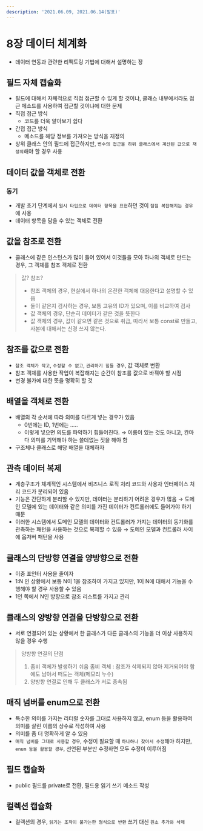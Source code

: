```yaml
---
description: '2021.06.09, 2021.06.14(발표)'
---
```


# 8장 데이터 체계화

* 데이터 연동과 관련한 리팩토링 기법에 대해서 설명하는 장

## 필드 자체 캡슐화

* 필드에 대해서 자체적으로 직접 접근할 수 있게 할 것이냐,  클래스 내부에서라도 접근 메소드를 사용하여 접근할 것이냐에 대한 문제 
* 직접 접근 방식
  * 코드를 더욱 알아보기 쉽다
* 간접 접근 방식
  * 메소드를 해당 정보를 가져오는 방식을 재정의 
* 상위 클래스 안의 필드에 접근하지만, `변수의 접근을 하위 클래스에서 계산된 값으로 재정의`해야 할 경우 사용

## 데이터 값을 객체로 전환

### 동기

* 개발 초기 단계에서 `원시 타입으로 데이터 항목을 표현`하던 것이 `점점 복잡해지는 경우`에 사용
* 데이터 항목을 담을 수 있는 객체로 전환

## 값을 참조로 전환

* 클래스에 같은 인스턴스가 많이 들어 있어서 이것들을 모아 하나의 객체로 만드는 경우, 그 객체를 참조 객체로 전환

> 값? 참조?
>
> * 참조 객체의 경우, 현실에서 하나의 온전한 객체에 대응한다고 설명할 수 있음
> * 둘이 같은지 검사하는 경우, 보통 고유의 ID가 있으며, 이를 비교하여 검사 
> * 값 객체의 경우, 단순히 데이터가 같은 것을 뜻한다
> * 값 객체의 경우, 값이 같으면 같은 것으로 취급, 따라서 보통 const로 만들고,  사본에 대해서는 신경 쓰지 않는다.

## 참조를 값으로 전환

* `참조 객체가 작고`, `수정할 수 없고`, `관리하기 힘들 경우`, 값 객체로 변환
* 참조 객체를 사용한 작업이 복잡해지는 순간이 참조를 값으로 바꿔야 할 시점
* 변경 불가에 대한 뜻을 명확히 할 것

## 배열을 객체로 전환

* 배열의 각 순서에 따라 의미를 다르게 넣는 경우가 있음
  * 0번에는 ID, 1번에는 .....
  * 이렇게 넣으면 의도를 파악하기 힘들어진다. → 이름이 있는 것도 아니고, 칸마다 의미를 기억해야 하는 쓸데없는 짓을 해야 함
* 구조체나 클래스로 해당 배열을 대체하자

## 관측 데이터 복제

* 계층구조가 체계적인 시스템에서 비즈니스 로직 처리 코드와 사용자 인터페이스 처리 코드가 분리되어 있음
* 기능은 간단하게 분리할 수 있지만, 데이터는 분리하기 어려운 경우가 많음 → 도메인 모델에 있는 데이터와 같은 의미를 가진 데이터가 컨트롤러에도 들어가야 하기 때문
* 이러한 시스템에서 도메인 모델의 데이터와 컨트롤러가 가지는 데이터의 동기화를 관측하는 패턴을 사용하는 것으로 복제할 수 있음 → 도메인 모델과 컨트롤러 사이에 옵저버 패턴을 사용

## 클래스의 단방향 연결을 양방향으로 전환

* 이중 포인터 사용을 줄이자
* 1:N 인 상황에서 보통 N이 1을 참조하여 가지고 있지만,  1이 N에 대해서 기능을 수행해야 할 경우 사용할 수 있음
* 1인 쪽에서 N인 방향으로 참조 리스트를 가지고 관리

## 클래스의 양방향 연결을 단방향으로 전환

* 서로 연결되어 있는 상황에서 한 클래스가 다른 클래스의 기능을 더 이상 사용하지 않을 경우 수행

> 양방향 연결의 단점
>
> 1. 좀비 객체가 발생하기 쉬움 좀비 객체 : 참조가 삭제되지 않아 제거되어야 함에도 남아서 떠도는 객체\(메모리 누수\) 
> 2. 양방향 연결로 인해 두 클래스가 서로 종속됨

## 매직 넘버를 enum으로 전환

* 특수한 의미를 가지는 리터럴 숫자를 그대로 사용하지 않고, enum 등을 활용하여 의미를 살린 이름의 상수로 작성하여 사용 
* 의미를 좀 더 명확하게 알 수 있음
* `매직 넘버를 그대로 사용할 경우`, 수정이 필요할 때 `하나하나 찾아서 수정`해야 하지만,   `enum 등을 활용할 경우`, 선언된 부분만 수정하면 모두 수정이 이루어짐

## 필드 캡슐화

* public 필드를 private로 전환, 필드용 읽기 쓰기 메소드 작성

## 컬렉션 캡슐화

* 컬렉션의 경우, `읽기는 조작이 불가는한 형식으로 반환`   쓰기 대신 `원소 추가와 삭제`

